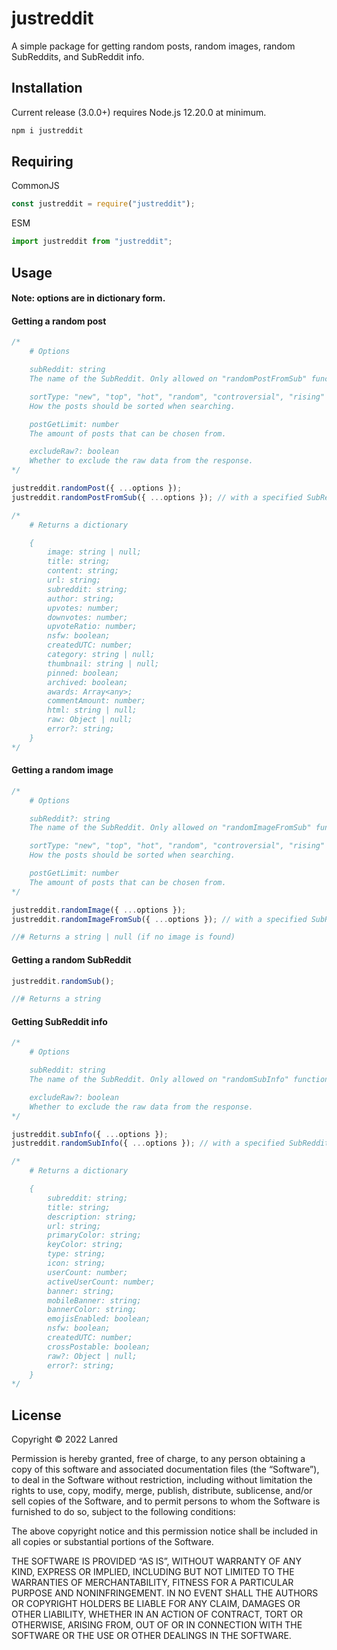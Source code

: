 
# justreddit

A simple package for getting random posts, random images, random SubReddits, and SubReddit info.


## Installation

Current release (3.0.0+) requires Node.js 12.20.0 at minimum.
```sh
npm i justreddit
```

## Requiring
CommonJS
```js
const justreddit = require("justreddit");
```

ESM
```js
import justreddit from "justreddit";
```

## Usage
#### Note: options are in dictionary form.

#### Getting a random post
```js
/*
    # Options

    subReddit: string
    The name of the SubReddit. Only allowed on "randomPostFromSub" function.

    sortType: "new", "top", "hot", "random", "controversial", "rising"
    How the posts should be sorted when searching.

    postGetLimit: number
    The amount of posts that can be chosen from.

    excludeRaw?: boolean
    Whether to exclude the raw data from the response.
*/

justreddit.randomPost({ ...options });
justreddit.randomPostFromSub({ ...options }); // with a specified SubReddit

/*
    # Returns a dictionary

    {
        image: string | null;
        title: string;
        content: string;
        url: string;
        subreddit: string;
        author: string;
        upvotes: number;
        downvotes: number;
        upvoteRatio: number;
        nsfw: boolean;
        createdUTC: number;
        category: string | null;
        thumbnail: string | null;
        pinned: boolean;
        archived: boolean;
        awards: Array<any>;
        commentAmount: number;
        html: string | null;
        raw: Object | null;
        error?: string;
    }
*/
```

#### Getting a random image
```js
/*
    # Options

    subReddit?: string
    The name of the SubReddit. Only allowed on "randomImageFromSub" function.

    sortType: "new", "top", "hot", "random", "controversial", "rising"
    How the posts should be sorted when searching.

    postGetLimit: number
    The amount of posts that can be chosen from.
*/

justreddit.randomImage({ ...options });
justreddit.randomImageFromSub({ ...options }); // with a specified SubReddit

//# Returns a string | null (if no image is found)
```

#### Getting a random SubReddit
```js
justreddit.randomSub();

//# Returns a string
```

#### Getting SubReddit info
```js
/*
    # Options

    subReddit: string
    The name of the SubReddit. Only allowed on "randomSubInfo" function.

    excludeRaw?: boolean
    Whether to exclude the raw data from the response.
*/

justreddit.subInfo({ ...options });
justreddit.randomSubInfo({ ...options }); // with a specified SubReddit

/*
    # Returns a dictionary

    {
        subreddit: string;
        title: string;
        description: string;
        url: string;
        primaryColor: string;
        keyColor: string;
        type: string;
        icon: string;
        userCount: number;
        activeUserCount: number;
        banner: string;
        mobileBanner: string;
        bannerColor: string;
        emojisEnabled: boolean;
        nsfw: boolean;
        createdUTC: number;
        crossPostable: boolean;
        raw?: Object | null;
        error?: string;
    }
*/
```

## License

Copyright © 2022 Lanred

Permission is hereby granted, free of charge, to any person obtaining a copy of this software and associated documentation files (the “Software”), to deal in the Software without restriction, including without limitation the rights to use, copy, modify, merge, publish, distribute, sublicense, and/or sell copies of the Software, and to permit persons to whom the Software is furnished to do so, subject to the following conditions:

The above copyright notice and this permission notice shall be included in all copies or substantial portions of the Software.

THE SOFTWARE IS PROVIDED “AS IS”, WITHOUT WARRANTY OF ANY KIND, EXPRESS OR IMPLIED, INCLUDING BUT NOT LIMITED TO THE WARRANTIES OF MERCHANTABILITY, FITNESS FOR A PARTICULAR PURPOSE AND NONINFRINGEMENT. IN NO EVENT SHALL THE AUTHORS OR COPYRIGHT HOLDERS BE LIABLE FOR ANY CLAIM, DAMAGES OR OTHER LIABILITY, WHETHER IN AN ACTION OF CONTRACT, TORT OR OTHERWISE, ARISING FROM, OUT OF OR IN CONNECTION WITH THE SOFTWARE OR THE USE OR OTHER DEALINGS IN THE SOFTWARE.